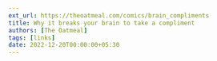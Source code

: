 ```yaml
---
ext_url: https://theoatmeal.com/comics/brain_compliments
title: Why it breaks your brain to take a compliment
authors: [The Oatmeal]
tags: [links]
date: 2022-12-20T00:00:00+05:30
---
```


